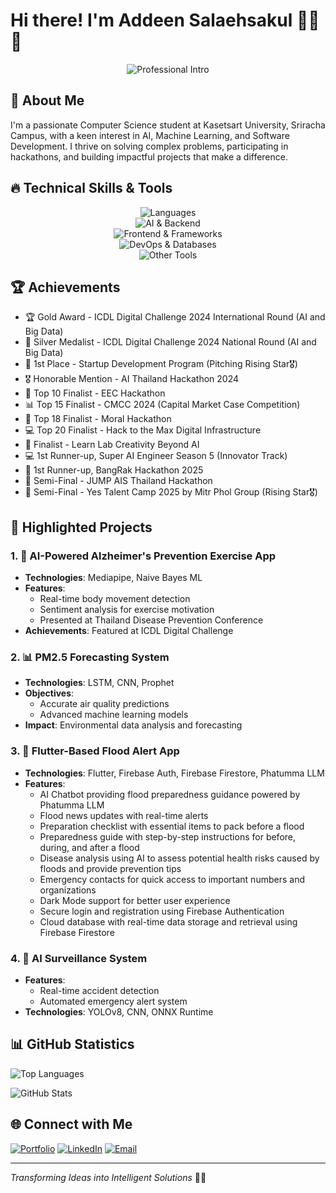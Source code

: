 # Hi there! I'm Addeen Salaehsakul 👨‍💻🤖

<div align="center">
  <img src="https://readme-typing-svg.herokuapp.com?font=Fira+Code&weight=600&size=22&duration=3500&pause=500&color=00A2FF&center=true&width=700&lines=Computer+Science+Student+%7C+Kasetsart+University;AI+%26+Machine+Learning+Engineer+%7C+Full+Stack+Developer;Transforming+Ideas+into+Intelligent+Solutions" alt="Professional Intro" />
</div>

## 🚀 About Me
I'm a passionate Computer Science student at Kasetsart University, Sriracha Campus, with a keen interest in AI, Machine Learning, and Software Development. I thrive on solving complex problems, participating in hackathons, and building impactful projects that make a difference.
## 🔥 Technical Skills & Tools

<div align="center">
  <img src="https://skillicons.dev/icons?i=python,c,cpp,java,dart,javascript,typescript,bash,r" alt="Languages" /><br>
  <img src="https://skillicons.dev/icons?i=tensorflow,scikitlearn,opencv,flask,express" alt="AI & Backend" /><br>
  <img src="https://skillicons.dev/icons?i=vue,react,flutter,nodejs" alt="Frontend & Frameworks" /><br>
  <img src="https://skillicons.dev/icons?i=docker,git,postgres,mysql,mongodb" alt="DevOps & Databases" /><br>
  <img src="https://skillicons.dev/icons?i=html,css,linux" alt="Other Tools" />
</div>



## 🏆 Achievements
- 🏆 Gold Award - ICDL Digital Challenge 2024 International Round (AI and Big Data)
- 🥈 Silver Medalist - ICDL Digital Challenge 2024 National Round (AI and Big Data)
- 🚀 1st Place - Startup Development Program (Pitching Rising Star🎖️)
- 🎖️ Honorable Mention - AI Thailand Hackathon 2024
- 🚀 Top 10 Finalist - EEC Hackathon
- 📊 Top 15 Finalist - CMCC 2024 (Capital Market Case Competition)
- 🌟 Top 18 Finalist - Moral Hackathon
- 💻 Top 20 Finalist - Hack to the Max Digital Infrastructure
- 🚀 Finalist - Learn Lab Creativity Beyond AI
- 💻 1st Runner-up, Super AI Engineer Season 5 (Innovator Track)
- 🥈 1st Runner-up, BangRak Hackathon 2025
- 🚀 Semi-Final - JUMP AIS Thailand Hackathon
- 🌟 Semi-Final - Yes Talent Camp 2025 by Mitr Phol Group (Rising Star🎖️)

## 🚀 Highlighted Projects

### 1. 🧠 AI-Powered Alzheimer's Prevention Exercise App
- **Technologies**: Mediapipe, Naive Bayes ML
- **Features**:
  - Real-time body movement detection
  - Sentiment analysis for exercise motivation
  - Presented at Thailand Disease Prevention Conference
- **Achievements**: Featured at ICDL Digital Challenge

### 2. 📊 PM2.5 Forecasting System
- **Technologies**: LSTM, CNN, Prophet
- **Objectives**: 
  - Accurate air quality predictions
  - Advanced machine learning models
- **Impact**: Environmental data analysis and forecasting
  
### 3. 🌊 Flutter-Based Flood Alert App  
- **Technologies**: Flutter, Firebase Auth, Firebase Firestore, Phatumma LLM  
- **Features**:  
  - AI Chatbot providing flood preparedness guidance powered by Phatumma LLM  
  - Flood news updates with real-time alerts  
  - Preparation checklist with essential items to pack before a flood  
  - Preparedness guide with step-by-step instructions for before, during, and after a flood  
  - Disease analysis using AI to assess potential health risks caused by floods and provide prevention tips  
  - Emergency contacts for quick access to important numbers and organizations  
  - Dark Mode support for better user experience  
  - Secure login and registration using Firebase Authentication  
  - Cloud database with real-time data storage and retrieval using Firebase Firestore

### 4. 🤖 AI Surveillance System
- **Features**:
  - Real-time accident detection
  - Automated emergency alert system
- **Technologies**: YOLOv8, CNN, ONNX Runtime


## 📊 GitHub Statistics

<p>
    <img src="https://github-readme-stats.vercel.app/api/top-langs/?username=itzdeenzxx&theme=bear&hide_border=false&include_all_commits=true&count_private=false&layout=compact" alt="Top Languages" />
</p>
<p>
    <img src="https://github-readme-stats.vercel.app/api?username=itzdeenzxx&theme=bear&show_icons=true&hide_border=false&include_all_commits=true&count_private=false" alt="GitHub Stats" />
</p>


## 🌐 Connect with Me
[![Portfolio](https://img.shields.io/badge/Portfolio-Visit%20Now-blue?style=for-the-badge&logo=web)](https://portfolio-addeen.netlify.app/)
[![LinkedIn](https://img.shields.io/badge/LinkedIn-Connect-blue?style=for-the-badge&logo=linkedin)](linkedin.com/in/addeen-salaehsakul-733017358)
[![Email](https://img.shields.io/badge/Email-Contact%20Me-red?style=for-the-badge&logo=gmail)](mailto:addeen.sk@gmail.com)

---
*Transforming Ideas into Intelligent Solutions* 🚀✨
